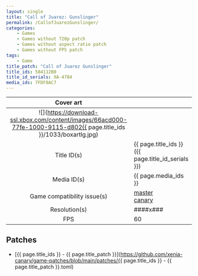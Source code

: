 ```yaml
---
layout: single
title: "Call of Juarez: Gunslinger"
permalink: /CallofJuarezGunslinger/
categories:
    - Games
    - Games without 720p patch
    - Games without aspect ratio patch
    - Games without FPS patch
tags:
    - Game
title_patch: "Call of Juarez Gunslinger"
title_ids: 584112B0
title_id_serials: XA-4784
media_ids: 7FDF8AC7
---
```


| Cover art                   |                                                                                        |
| :-------:                   | :-                                                                                     |
| ![](https://download-ssl.xbox.com/content/images/66acd000-77fe-1000-9115-d802{{ page.title_ids }}/1033/boxartlg.jpg) |
| Title ID(s)                 | {{ page.title_ids }} ({{ page.title_id_serials }})                                     |
| Media ID(s)                 | {{ page.media_ids }}                                                                   |
| Game compatibility issue(s) | [master](https://github.com/xenia-project/game-compatibility/issues/1489)<br>[canary](https://github.com/xenia-canary/game-compatibility/issues/22) |
| Resolution(s)               | ####x###                                                                               |
| FPS                         | 60                                                                                     |

## Patches
* [{{ page.title_ids }} - {{ page.title_patch }}](https://github.com/xenia-canary/game-patches/blob/main/patches/{{ page.title_ids }} - {{ page.title_patch }}.toml)
